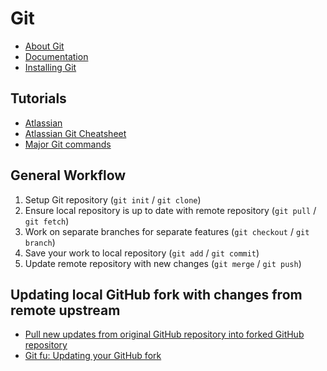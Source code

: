 # Git 

- [About Git](https://git-scm.com/about)
- [Documentation](https://git-scm.com/docs)
- [Installing Git](https://www.atlassian.com/git/tutorials/install-git)

## Tutorials

- [Atlassian](https://www.atlassian.com/git/tutorials)
- [Atlassian Git Cheatsheet](https://www.atlassian.com/git/tutorials/atlassian-git-cheatsheet)
- [Major Git commands](https://www.siteground.com/tutorials/git/commands.htm)

## General Workflow

1. Setup Git repository (`git init` / `git clone`)
2. Ensure local repository is up to date with remote repository (`git pull` / `git fetch`)
3. Work on separate branches for separate features (`git checkout` / `git branch`)
4. Save your work to local repository (`git add` / `git commit`)
5. Update remote repository with new changes (`git merge` / `git push`)

## Updating local GitHub fork with changes from remote upstream

- [Pull new updates from original GitHub repository into forked GitHub repository](http://stackoverflow.com/questions/3903817/pull-new-updates-from-original-github-repository-into-forked-github-repository)
- [Git fu: Updating your GitHub fork](http://bassistance.de/2010/06/25/git-fu-updating-your-github-fork/)

